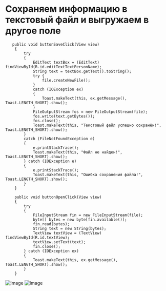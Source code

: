 # Сохраняем информацию в текстовый файл и выгружаем в другое поле
```
   public void buttonSaveClick(View view)
    {
        try
        {
            EditText textBox = (EditText) findViewById(R.id.editTextTextPersonName);
            String text = textBox.getText().toString();
            try {
                file.createNewFile();
            }
            catch (IOException ex)
            {
                Toast.makeText(this, ex.getMessage(), Toast.LENGTH_SHORT).show();
            }
            FileOutputStream fos = new FileOutputStream(file);
            fos.write(text.getBytes());
            fos.close();
            Toast.makeText(this, "Текстовый файл успешно сохранён!", Toast.LENGTH_SHORT).show();
        }
        catch (FileNotFoundException e)
        {
            e.printStackTrace();
            Toast.makeText(this, "Файл не найден!", Toast.LENGTH_SHORT).show();
        } catch (IOException e)
        {
            e.printStackTrace();
            Toast.makeText(this, "Ошибка сохранения файла!", Toast.LENGTH_SHORT).show();
        }
    }

    public void buttonOpenClick(View view)
    {
        try
        {
            FileInputStream fin = new FileInputStream(file);
            byte[] bytes = new byte[fin.available()];
            fin.read(bytes);
            String text = new String(bytes);
            TextView textView = (TextView) findViewById(R.id.textView);
            textView.setText(text);
            fin.close();
        } catch (IOException ex)
        {
            Toast.makeText(this, ex.getMessage(), Toast.LENGTH_SHORT).show();
        }
    }
```
![image](https://user-images.githubusercontent.com/91714397/146625794-250b0b46-d4a2-45a8-a8da-40f802adb2bb.png)
![image](https://user-images.githubusercontent.com/91714397/146625795-7e7c39ab-1985-4726-9969-f3b08da8ecca.png)

